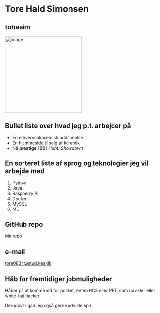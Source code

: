 # Tore Hald Simonsen 
## tohasim

<img src="https://user-images.githubusercontent.com/42994990/215458237-45e331b4-7f1f-4207-9b45-23455d92f76c.png" alt="image" width="250"/>

## Bullet liste over hvad jeg p.t. arbejder på
- En erhvervsakademisk uddannelse
- En hjemmeside til salg af keramik
- Nå **prestige 100** i *Hunt: Showdown*

## En sorteret liste af sprog og teknologier jeg vil arbejde med
1. Python
2. Java
3. Raspberry Pi
4. Docker
5. MySQL 
6. ML

## GitHub repo
[Mit repo](https://github.com/tohasim)

## e-mail
tore0834@stud.kea.dk

## Håb for fremtidiger jobmuligheder
Håber på at komme ind for politiet, enten NC3 eller PET, som udvikler eller white-hat hacker.

Derudover gad jeg også gerne udvikle spil.
